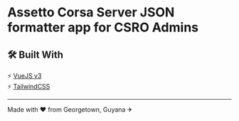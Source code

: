 # Assetto Corsa Server JSON formatter app for CSRO Admins

## 🛠 Built With

⚡ [VueJS v3](https://vuejs.org/) \
⚡ [TailwindCSS](https://tailwindcss.com/)

---

Made with ♥ from Georgetown, Guyana ✈
